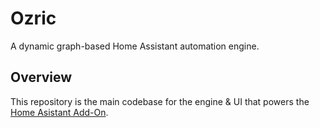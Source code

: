 # Ozric

A dynamic graph-based Home Assistant automation engine.

## Overview

This repository is the main codebase for the engine & UI that powers the [Home Asistant Add-On](https://github.com/jchown/ozric-addon).
